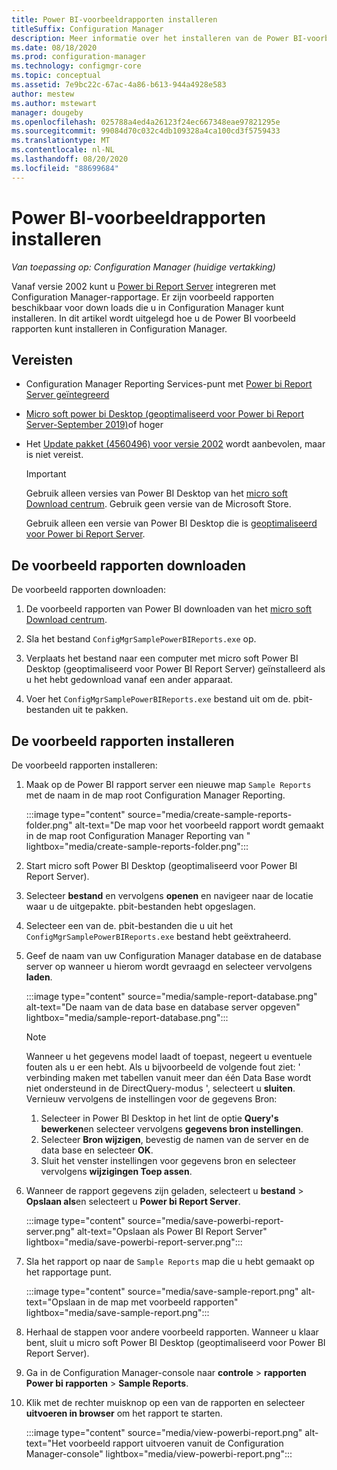 ```yaml
---
title: Power BI-voorbeeldrapporten installeren
titleSuffix: Configuration Manager
description: Meer informatie over het installeren van de Power BI-voorbeeld rapporten in Configuration Manager
ms.date: 08/18/2020
ms.prod: configuration-manager
ms.technology: configmgr-core
ms.topic: conceptual
ms.assetid: 7e9bc22c-67ac-4a86-b613-944a4928e583
author: mestew
ms.author: mstewart
manager: dougeby
ms.openlocfilehash: 025788a4ed4a26123f24ec667348eae97821295e
ms.sourcegitcommit: 99084d70c032c4db109328a4ca100cd3f5759433
ms.translationtype: MT
ms.contentlocale: nl-NL
ms.lasthandoff: 08/20/2020
ms.locfileid: "88699684"
---
```

# <a name="install-power-bi-sample-reports"></a>Power BI-voorbeeldrapporten installeren
<!--5679791-->
*Van toepassing op: Configuration Manager (huidige vertakking)*

Vanaf versie 2002 kunt u [Power bi Report Server](/power-bi/report-server/get-started) integreren met Configuration Manager-rapportage. Er zijn voorbeeld rapporten beschikbaar voor down loads die u in Configuration Manager kunt installeren. In dit artikel wordt uitgelegd hoe u de Power BI voorbeeld rapporten kunt installeren in Configuration Manager.

## <a name="prerequisites"></a>Vereisten

- Configuration Manager Reporting Services-punt met [Power bi Report Server geïntegreerd](powerbi-report-server.md)

- [Micro soft power bi Desktop (geoptimaliseerd voor Power bi Report Server-September 2019)](https://www.microsoft.com/download/details.aspx?id=57271)of hoger

- Het [Update pakket (4560496) voor versie 2002](https://support.microsoft.com/help/4560496) wordt aanbevolen, maar is niet vereist.

    > [!IMPORTANT]
    > Gebruik alleen versies van Power BI Desktop van het [micro soft Download centrum](https://www.microsoft.com/download/). Gebruik geen versie van de Microsoft Store.
    >
    > Gebruik alleen een versie van Power BI Desktop die is [geoptimaliseerd voor Power bi Report Server](/power-bi/report-server/install-powerbi-desktop).

## <a name="download-the-sample-reports"></a>De voorbeeld rapporten downloaden

De voorbeeld rapporten downloaden:

1. De voorbeeld rapporten van Power BI downloaden van het [micro soft Download centrum](https://www.microsoft.com/download/details.aspx?id=101452).

1. Sla het bestand `ConfigMgrSamplePowerBIReports.exe` op.

1. Verplaats het bestand naar een computer met micro soft Power BI Desktop (geoptimaliseerd voor Power BI Report Server) geïnstalleerd als u het hebt gedownload vanaf een ander apparaat.

1. Voer het `ConfigMgrSamplePowerBIReports.exe` bestand uit om de. pbit-bestanden uit te pakken.

## <a name="install-the-sample-reports"></a>De voorbeeld rapporten installeren

De voorbeeld rapporten installeren:

1. Maak op de Power BI rapport server een nieuwe map `Sample Reports` met de naam in de map root Configuration Manager Reporting.

    :::image type="content" source="media/create-sample-reports-folder.png" alt-text="De map voor het voorbeeld rapport wordt gemaakt in de map root Configuration Manager Reporting van " lightbox="media/create-sample-reports-folder.png":::

1. Start micro soft Power BI Desktop (geoptimaliseerd voor Power BI Report Server).

1. Selecteer **bestand** en vervolgens **openen** en navigeer naar de locatie waar u de uitgepakte. pbit-bestanden hebt opgeslagen.

1. Selecteer een van de. pbit-bestanden die u uit het `ConfigMgrSamplePowerBIReports.exe` bestand hebt geëxtraheerd.

1. Geef de naam van uw Configuration Manager database en de database server op wanneer u hierom wordt gevraagd en selecteer vervolgens **laden**.

    :::image type="content" source="media/sample-report-database.png" alt-text="De naam van de data base en database server opgeven" lightbox="media/sample-report-database.png":::

    > [!NOTE]
    > Wanneer u het gegevens model laadt of toepast, negeert u eventuele fouten als u er een hebt. Als u bijvoorbeeld de volgende fout ziet: ' verbinding maken met tabellen vanuit meer dan één Data Base wordt niet ondersteund in de DirectQuery-modus ', selecteert u **sluiten**. Vernieuw vervolgens de instellingen voor de gegevens Bron:
    >
    > 1. Selecteer in Power BI Desktop in het lint de optie **Query's bewerken**en selecteer vervolgens **gegevens bron instellingen**.
    > 1. Selecteer **Bron wijzigen**, bevestig de namen van de server en de data base en selecteer **OK**.
    > 1. Sluit het venster instellingen voor gegevens bron en selecteer vervolgens **wijzigingen Toep assen**.

1. Wanneer de rapport gegevens zijn geladen, selecteert u **bestand**  >  **Opslaan als**en selecteert u **Power bi Report Server**.

    :::image type="content" source="media/save-powerbi-report-server.png" alt-text="Opslaan als Power BI Report Server" lightbox="media/save-powerbi-report-server.png":::

1. Sla het rapport op naar de `Sample Reports` map die u hebt gemaakt op het rapportage punt.

    :::image type="content" source="media/save-sample-report.png" alt-text="Opslaan in de map met voorbeeld rapporten" lightbox="media/save-sample-report.png":::

1. Herhaal de stappen voor andere voorbeeld rapporten. Wanneer u klaar bent, sluit u micro soft Power BI Desktop (geoptimaliseerd voor Power BI Report Server).

1. Ga in de Configuration Manager-console naar **controle**  >  **rapporten Power bi rapporten**  >  **Sample Reports**.

1. Klik met de rechter muisknop op een van de rapporten en selecteer **uitvoeren in browser** om het rapport te starten.

    :::image type="content" source="media/view-powerbi-report.png" alt-text="Het voorbeeld rapport uitvoeren vanuit de Configuration Manager-console" lightbox="media/view-powerbi-report.png":::
